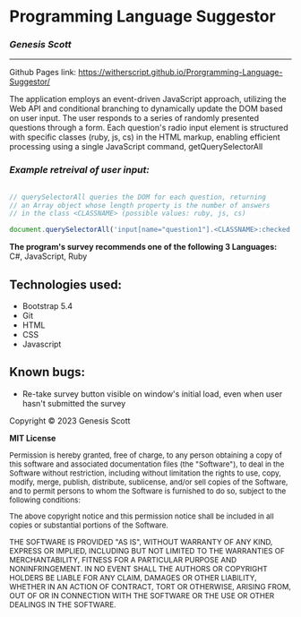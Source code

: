 # Programming Language Suggestor 
### ***Genesis Scott***

***

Github Pages link: https://witherscript.github.io/Prorgramming-Language-Suggestor/

The application employs an event-driven JavaScript approach, utilizing the Web API and conditional branching to dynamically update the DOM based on user input. The user responds to a series of randomly presented questions through a form. Each question's radio input element is structured with specific classes (ruby, js, cs) in the HTML markup, enabling efficient processing using a single JavaScript command, getQuerySelectorAll

### _Example retreival of user input:_
```javascript
 
// querySelectorAll queries the DOM for each question, returning
// an Array object whose length property is the number of answers 
// in the class <CLASSNAME> (possible values: ruby, js, cs)

document.querySelectorAll('input[name="question1"].<CLASSNAME>:checked').length; 
```

**The program's survey recommends one of the following 3 Languages:** C#, JavaScript, Ruby





## Technologies used:
  - Bootstrap 5.4
  - Git
  - HTML
  - CSS
  - Javascript



## Known bugs:
- Re-take survey button visible on window's initial load, even when user hasn't submitted the survey









Copyright &copy; 2023 Genesis Scott

**MIT License**

<font size="2">
Permission is hereby granted, free of charge, to any person obtaining a copy
of this software and associated documentation files (the "Software"), to deal
in the Software without restriction, including without limitation the rights
to use, copy, modify, merge, publish, distribute, sublicense, and/or sell
copies of the Software, and to permit persons to whom the Software is
furnished to do so, subject to the following conditions:

The above copyright notice and this permission notice shall be included in all
copies or substantial portions of the Software.

THE SOFTWARE IS PROVIDED "AS IS", WITHOUT WARRANTY OF ANY KIND, EXPRESS OR
IMPLIED, INCLUDING BUT NOT LIMITED TO THE WARRANTIES OF MERCHANTABILITY,
FITNESS FOR A PARTICULAR PURPOSE AND NONINFRINGEMENT. IN NO EVENT SHALL THE
AUTHORS OR COPYRIGHT HOLDERS BE LIABLE FOR ANY CLAIM, DAMAGES OR OTHER
LIABILITY, WHETHER IN AN ACTION OF CONTRACT, TORT OR OTHERWISE, ARISING FROM,
OUT OF OR IN CONNECTION WITH THE SOFTWARE OR THE USE OR OTHER DEALINGS IN THE
SOFTWARE.
</font>